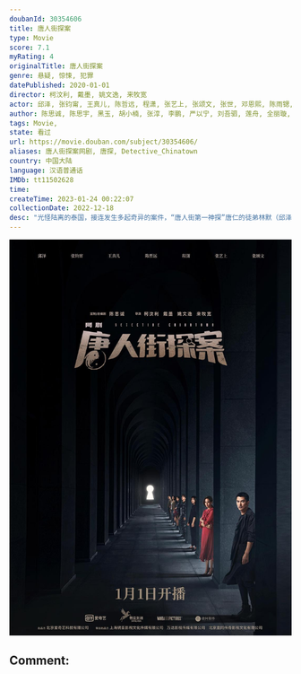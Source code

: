```yaml
---
doubanId: 30354606
title: 唐人街探案
type: Movie
score: 7.1
myRating: 4
originalTitle: 唐人街探案
genre: 悬疑, 惊悚, 犯罪
datePublished: 2020-01-01
director: 柯汶利, 戴墨, 姚文逸, 来牧宽
actor: 邱泽, 张钧甯, 王真儿, 陈哲远, 程潇, 张艺上, 张颂文, 张世, 邓恩熙, 陈雨锶, 马伯骞, 李明轩, 崔雨鑫, 高叶, 黄恺杰, 戴墨, 马浴柯, 张国柱, 张睿家, 黄健玮, 施名帅, 高英轩, 丁春诚, 王可元, 叶熙祺, 索朗美淇, 谢闻轩, 汪飏, 张经伟, 田宜峰, 王宝强, 刘昊然, 肖央, 尚语贤, 胡连馨, 李朝平, 赵欣, 陈芊桦
author: 陈思诚, 陈思宇, 黑玉, 胡小楠, 张淳, 李鹏, 严以宁, 刘吾驷, 莲舟, 全丽璇, 徐子豪, 杨木子, 余弋
tags: Movie, 
state: 看过
url: https://movie.douban.com/subject/30354606/
aliases: 唐人街探案网剧, 唐探, Detective_Chinatown
country: 中国大陆
language: 汉语普通话
IMDb: tt11502628
time: 
createTime: 2023-01-24 00:22:07
collectionDate: 2022-12-18
desc: "光怪陆离的泰国，接连发生多起奇异的案件，“唐人街第一神探”唐仁的徒弟林默（邱泽饰）,野田昊的弟弟野田昊二（陈哲远饰），纷纷陷入探案的谜团之中……死者妻子IVY（张钧甯饰）、酒吧歌手阿温（王真儿..."
---
```


![image](assets/p2579393076.jpg)

Comment: 
---

